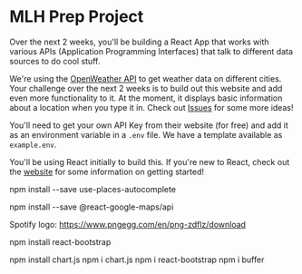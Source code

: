 # MLH Prep Project

Over the next 2 weeks, you'll be building a React App that works with various APIs (Application Programming Interfaces) that talk to different data sources to do cool stuff.

We're using the [OpenWeather API](https://openweathermap.org/current) to get weather data on different cities. Your challenge over the next 2 weeks is to build out this website and add even more functionality to it. At the moment, it displays basic information about a location when you type it in. Check out [Issues](/issues) for some more ideas!

You'll need to get your own API Key from their website (for free) and add it as an environment variable in a `.env` file. We have a template available as `example.env`.

You'll be using React initially to build this. If you're new to React, check out the [website](https://reactjs.org) for some information on getting started! 


npm install --save use-places-autocomplete

npm install --save @react-google-maps/api

Spotify logo:
https://www.pngegg.com/en/png-zdflz/download

npm install react-bootstrap

npm install chart.js
npm i chart.js
npm i react-bootstrap
npm i buffer
